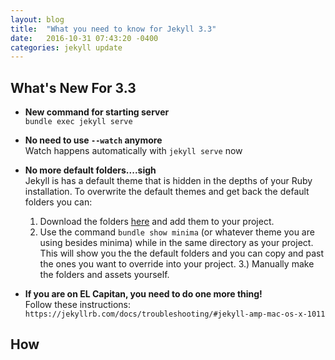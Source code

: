 ```yaml
---
layout: blog
title:  "What you need to know for Jekyll 3.3"
date:   2016-10-31 07:43:20 -0400
categories: jekyll update
---
```


## What's New For 3.3
* **New command for starting server**<br/>
  ```bundle exec jekyll serve```
* **No need to use `--watch` anymore**<br/>
  Watch happens automatically with `jekyll serve` now
* **No more default folders....sigh**<br/>
  Jekyll is has a default theme that is hidden in the depths of your Ruby installation. To overwrite the default themes and get back the default folders you can:
  1. Download the folders [here]({{site.url}}/downloads/minima-2.0.0_override) and add them to your project.
  2. Use the command `bundle show minima` (or whatever theme you are using besides minima) while in the same directory as your project. This will show you the the default folders and you can copy and past the ones you want to override into your project.
  3.) Manually make the folders and assets yourself.

* **If you are on EL Capitan, you need to do one more thing!**<br/>
  Follow these instructions:
  ```https://jekyllrb.com/docs/troubleshooting/#jekyll-amp-mac-os-x-1011```

## How
